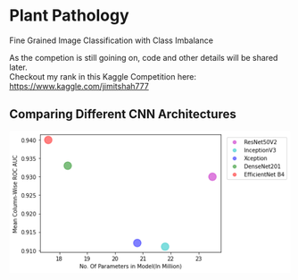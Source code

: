 # Plant Pathology
Fine Grained Image Classification with Class Imbalance

As the competion is still goining on, code and other details will be shared later.  
Checkout my rank in this Kaggle Competition here: https://www.kaggle.com/jimitshah777

## Comparing Different CNN Architectures 
![python](/images/models1.png)  

